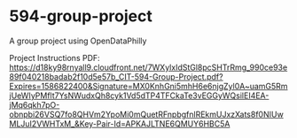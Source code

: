 # 594-group-project
A group project using OpenDataPhilly

Project Instructions PDF:
https://d18ky98rnyall9.cloudfront.net/7WXylxIdStGl8pcSHTrRmg_990ce93e89f040218badab2f10d5e57b_CIT-594-Group-Project.pdf?Expires=1586822400&Signature=MX0KnhGni5mhH6e6njgZyl0A~uamG5RmjUeWIyPMflt7YsNWudxQh8cyk1Vd5dTP4TFCkaTe3vEGGyWQsilEI4EA-jMq6qkh7pO-obnpbi26VSQ7fo8QHVm2YpoMi0mQuetRFnpbgfnlREkmUJxzXats8f0NIUwMLJuI2VWHTxM_&Key-Pair-Id=APKAJLTNE6QMUY6HBC5A
